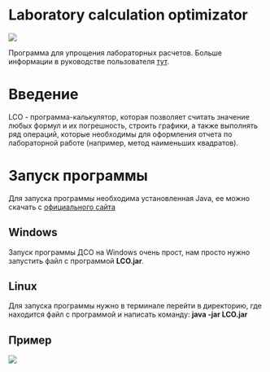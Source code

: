 # Laboratory calculation optimizator

![](https://github.com/timattt/Project-laboratory-calculations-optimizator/blob/master/logo.png)

Программа для упрощения лабораторных расчетов. Больше информации в руководстве пользователя [тут](https://vk.com/doc206857173_536180513?hash=4bfe7327185c1a304b&dl=aaf596575affed5d77).



# Введение 
LCO - программа-калькулятор, которая позволяет считать значение любых формул и их погрешность, строить графики, а также выполнять ряд операций, которые необходимы для оформления отчета по лабораторной работе (например, метод наименьших квадратов). 
# Запуск программы 
Для запуска программы необходима установленная Java, ее можно скачать с [официального сайта](https:/java.com/downloads)
## Windows 
Запуск программы ДСО на Windows очень прост, нам просто нужно запустить файл с программой **LCO.jar**. 
## Linux
Для запуска программы нужно в терминале перейти в директорию, где находится файл с программой и написать команду: **java -jar LCO.jar** 

## Пример
![](https://github.com/timattt/Project-laboratory-calculations-optimizator/blob/master/NiceExample.png)



